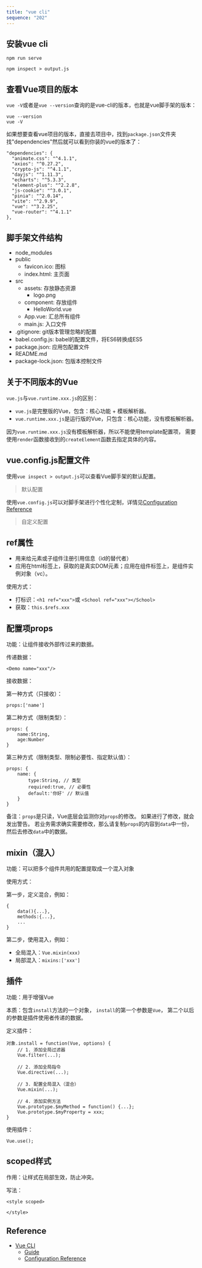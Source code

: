 ```yaml
---
title: "vue cli"
sequence: "202"
---
```


## 安装vue cli

```text
npm run serve
```

```text
npm inspect > output.js
```

## 查看Vue项目的版本

`vue -V`或者是`vue --version`查询的是vue-cli的版本，也就是vue脚手架的版本：

```text
vue --version
vue -V
```

如果想要查看vue项目的版本，直接去项目中，找到`package.json`文件夹 找"dependencies"然后就可以看到你装的vue的版本了：

```text
"dependencies": {
  "animate.css": "^4.1.1",
  "axios": "^0.27.2",
  "crypto-js": "^4.1.1",
  "dayjs": "^1.11.3",
  "echarts": "^5.3.3",
  "element-plus": "^2.2.8",
  "js-cookie": "^3.0.1",
  "pinia": "^2.0.14",
  "vite": "^2.9.9",
  "vue": "^3.2.25",
  "vue-router": "^4.1.1"
},
```


## 脚手架文件结构

- node_modules
- public
  - favicon.ico: 图标
  - index.html: 主页面
- src
  - assets: 存放静态资源
    - logo.png
  - component: 存放组件
    - HelloWorld.vue
  - App.vue: 汇总所有组件
  - main.js: 入口文件
- .gitignore: git版本管理忽略的配置
- babel.config.js: babel的配置文件，将ES6转换成ES5
- package.json: 应用包配置文件
- README.md
- package-lock.json: 包版本控制文件

## 关于不同版本的Vue

`vue.js`与`vue.runtime.xxx.js`的区别：

- `vue.js`是完整版的Vue，包含：核心功能 + 模板解析器。
- `vue.runtime.xxx.js`是运行版的Vue，只包含：核心功能，没有模板解析器。

因为`vue.runtime.xxx.js`没有模板解析器，所以不能使用template配置项，
需要使用`render`函数接收到的`createElement`函数去指定具体的内容。

## vue.config.js配置文件

使用`vue inspect > output.js`可以查看Vue脚手架的默认配置。

> 默认配置

使用`vue.config.js`可以对脚手架进行个性化定制，详情见[Configuration Reference][vue-config]

> 自定义配置

## ref属性

- 用来给元素或子组件注册引用信息（id的替代者）
- 应用在html标签上，获取的是真实DOM元素；应用在组件标签上，是组件实例对象（vc）。

使用方式：

- 打标识：`<h1 ref="xxx">`或 `<School ref="xxx"></School>`
- 获取：`this.$refs.xxx`

## 配置项props

功能：让组件接收外部传过来的数据。

传递数据：

```text
<Demo name="xxx"/>
```

接收数据：

第一种方式（只接收）：

```text
props:['name']
```

第二种方式（限制类型）：

```text
props: {
    name:String,
    age:Number
}
```

第三种方式（限制类型、限制必要性、指定默认值）：

```text
props: {
    name: {
        type:String, // 类型
        required:true, // 必要性
        default:'你好' // 默认值
    }
}
```

备注：`props`是只读，Vue底层会监测你对`props`的修改。
如果进行了修改，就会发出警告。
若业务需求确实需要修改，那么请复制`props`的内容到`data`中一份，
然后去修改`data`中的数据。

## mixin（混入）

功能：可以把多个组件共用的配置提取成一个混入对象

使用方式：

第一步，定义混合，例如：

```text
{
    data(){...},
    methods:{...},
    ...
}
```

第二步，使用混入，例如：

- 全局混入：`Vue.mixin(xxx)`
- 局部混入：`mixins:['xxx']`

## 插件

功能：用于增强Vue

本质：包含`install`方法的一个对象，
`install`的第一个参数是`Vue`，
第二个以后的参数是插件使用者传递的数据。

定义插件：

```text
对象.install = function(Vue, options) {
    // 1. 添加全局过滤器
    Vue.filter(...);
    
    // 2. 添加全局指令
    Vue.directive(...);
    
    // 3. 配置全局混入（混合）
    Vue.mixin(...);
    
    // 4. 添加实例方法
    Vue.prototype.$myMethod = function() {...};
    Vue.prototype.$myProperty = xxx;
}
```

使用插件：

```text
Vue.use();
```

## scoped样式

作用：让样式在局部生效，防止冲突。

写法：

```text
<style scoped>

</style>
```


## Reference

- [Vue CLI](https://cli.vuejs.org/)
  - [Guide](https://cli.vuejs.org/guide/)
  - [Configuration Reference](https://cli.vuejs.org/config/)

[vue-config]: https://cli.vuejs.org/config/